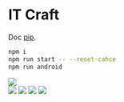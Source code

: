 # IT Craft

Doc [pip](https://docs.google.com/document/d/1JPUKJnZXe7xuqSK6CSgRg0-g40MUhr5D6j6XmVXvHL4/edit).
```bash
npm i
npm run start -- --reset-cahce
npm run android
```
![](https://i.imgur.com/6Hqa53D.png)   
![](https://i.imgur.com/QDBFJCx.png)
![](https://i.imgur.com/ubKgWki.png)
![](https://i.imgur.com/iCS2Y2t.png)
![](https://i.imgur.com/SboL1MU.png)
